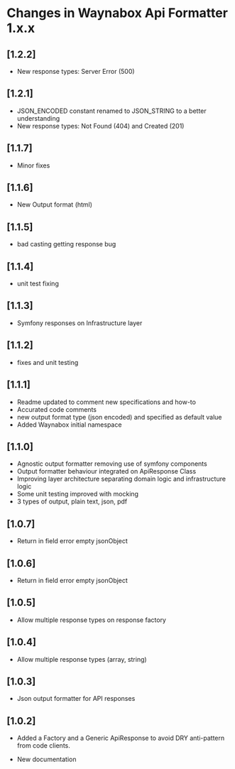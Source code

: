 # Changes in Waynabox Api Formatter 1.x.x

## [1.2.2]
* New response types: Server Error (500)

## [1.2.1]
* JSON_ENCODED constant renamed to JSON_STRING to a better understanding
* New response types: Not Found (404) and Created (201)

## [1.1.7]
* Minor fixes

## [1.1.6]
* New Output format (html)

## [1.1.5]
* bad casting getting response bug

## [1.1.4]
* unit test fixing

## [1.1.3]
* Symfony responses on Infrastructure layer

## [1.1.2]
* fixes and unit testing

## [1.1.1]
* Readme updated to comment new specifications and how-to
* Accurated code comments
* new output format type (json encoded) and specified as default value
* Added Waynabox initial namespace

## [1.1.0]
* Agnostic output formatter removing use of symfony components
* Output formatter behaviour integrated on ApiResponse Class
* Improving layer architecture separating domain logic and infrastructure logic
* Some unit testing improved with mocking
* 3 types of output, plain text, json, pdf

## [1.0.7]
* Return in field error empty jsonObject

## [1.0.6]
* Return in field error empty jsonObject

## [1.0.5]
* Allow multiple response types on response factory

## [1.0.4]
* Allow multiple response types (array, string)

## [1.0.3]
* Json output formatter for API responses

## [1.0.2]
* Added a Factory and a Generic ApiResponse to avoid DRY anti-pattern from code clients.
 
* New documentation